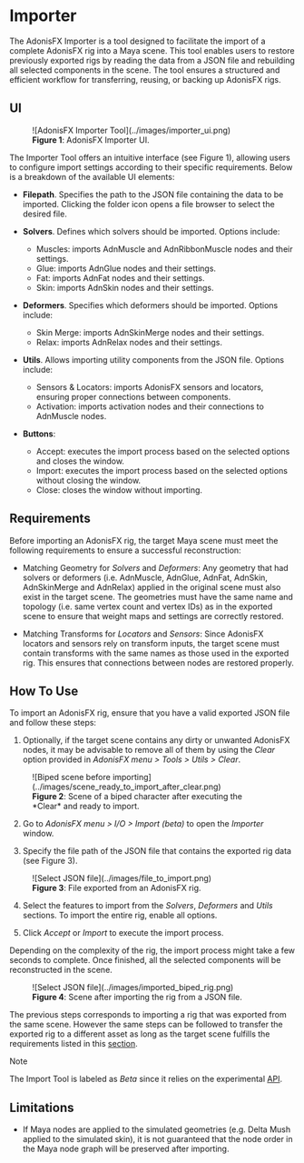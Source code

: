 # Importer

The AdonisFX Importer is a tool designed to facilitate the import of a complete AdonisFX rig into a Maya scene. This tool enables users to restore previously exported rigs by reading the data from a JSON file and rebuilding all selected components in the scene. The tool ensures a structured and efficient workflow for transferring, reusing, or backing up AdonisFX rigs.

## UI

<figure markdown>
  ![AdonisFX Importer Tool](../images/importer_ui.png)
  <figcaption><b>Figure 1</b>: AdonisFX Importer UI.</figcaption>
</figure>

The Importer Tool offers an intuitive interface (see Figure 1), allowing users to configure import settings according to their specific requirements. Below is a breakdown of the available UI elements:

- **Filepath**. Specifies the path to the JSON file containing the data to be imported. Clicking the folder icon opens a file browser to select the desired file.

- **Solvers**. Defines which solvers should be imported. Options include:
    - Muscles: imports AdnMuscle and AdnRibbonMuscle nodes and their settings.
    - Glue: imports AdnGlue nodes and their settings.
    - Fat: imports AdnFat nodes and their settings.
    - Skin: imports AdnSkin nodes and their settings.

- **Deformers**. Specifies which deformers should be imported. Options include:
    - Skin Merge: imports AdnSkinMerge nodes and their settings.
    - Relax: imports AdnRelax nodes and their settings.

- **Utils**. Allows importing utility components from the JSON file. Options include:
    - Sensors & Locators: imports AdonisFX sensors and locators, ensuring proper connections between components.
    - Activation: imports activation nodes and their connections to AdnMuscle nodes.

- **Buttons**:
    - Accept: executes the import process based on the selected options and closes the window.
    - Import: executes the import process based on the selected options without closing the window.
    - Close: closes the window without importing.

## Requirements

Before importing an AdonisFX rig, the target Maya scene must meet the following requirements to ensure a successful reconstruction:

- Matching Geometry for *Solvers* and *Deformers*: Any geometry that had solvers or deformers (i.e. AdnMuscle, AdnGlue, AdnFat, AdnSkin, AdnSkinMerge and AdnRelax) applied in the original scene must also exist in the target scene. The geometries must have the same name and topology (i.e. same vertex count and vertex IDs) as in the exported scene to ensure that weight maps and settings are correctly restored.

- Matching Transforms for *Locators* and *Sensors*: Since AdonisFX locators and sensors rely on transform inputs, the target scene must contain transforms with the same names as those used in the exported rig. This ensures that connections between nodes are restored properly.

## How To Use

To import an AdonisFX rig, ensure that you have a valid exported JSON file and follow these steps:

1. Optionally, if the target scene contains any dirty or unwanted AdonisFX nodes, it may be advisable to remove all of them by using the *Clear* option provided in *AdonisFX menu > Tools > Utils > Clear*.

<figure markdown>
  ![Biped scene before importing](../images/scene_ready_to_import_after_clear.png)
  <figcaption><b>Figure 2</b>: Scene of a biped character after executing the *Clear* and ready to import.</figcaption>
</figure>

2. Go to *AdonisFX menu > I/O > Import (beta)* to open the *Importer* window.

3. Specify the file path of the JSON file that contains the exported rig data (see Figure 3).

<figure markdown>
  ![Select JSON file](../images/file_to_import.png)
  <figcaption><b>Figure 3</b>: File exported from an AdonisFX rig.</figcaption>
</figure>

4. Select the features to import from the *Solvers*, *Deformers* and *Utils* sections. To import the entire rig, enable all options.

5. Click *Accept* or *Import* to execute the import process.

Depending on the complexity of the rig, the import process might take a few seconds to complete. Once finished, all the selected components will be reconstructed in the scene.

<figure markdown>
  ![Select JSON file](../images/imported_biped_rig.png)
  <figcaption><b>Figure 4</b>: Scene after importing the rig from a JSON file.</figcaption>
</figure>

The previous steps corresponds to importing a rig that was exported from the same scene. However the same steps can be followed to transfer the exported rig to a different asset as long as the target scene fulfills the requirements listed in this [section](#requirements).

<!-- To complete if we are finally allowed to expose Kobun asset) -->

> [!NOTE]
> The Import Tool is labeled as *Beta* since it relies on the experimental [API](../api).

## Limitations

- If Maya nodes are applied to the simulated geometries (e.g. Delta Mush applied to the simulated skin), it is not guaranteed that the node order in the Maya node graph will be preserved after importing.
